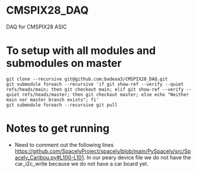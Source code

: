# CMSPIX28_DAQ
DAQ for CMSPIX28 ASIC

# To setup with all modules and submodules on master
```
git clone --recursive git@github.com:badeaa3/CMSPIX28_DAQ.git
git submodule foreach --recursive 'if git show-ref --verify --quiet refs/heads/main; then git checkout main; elif git show-ref --verify --quiet refs/heads/master; then git checkout master; else echo "Neither main nor master branch exists"; fi'
git submodule foreach --recursive git pull
```

# Notes to get running
- Need to comment out the following lines https://github.com/SpacelyProject/spacely/blob/main/PySpacely/src/Spacely_Caribou.py#L100-L101. In our peary device file we do not have the car_i2c_write because we do not have a car board yet.